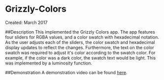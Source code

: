 # Grizzly-Colors
Created: March 2017

##Description
This implemented the Grizzly Colors app. The app features four sliders for 
RGBA values, and a color swatch with hexadecimal notation. As the user adjusts
each of the sliders, the color swatch and hexadecimal display updates to reflect
the changes. Furthermore, the text on the color swatch was required to 
adjust it's color according to the swatch color. For example, if the color
was a dark color, the swatch text would be light. This was implemented by 
a luminosity function.

##Demonstration
A demonstration video can be found [here](https://www.youtube.com/watch?v=4UowvU98tO0).
